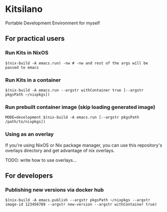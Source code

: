 # Kitsilano
Portable Development Environment for myself

## For practical users

### Run Kits in NixOS
~~~
$(nix-build -A emacs.run) -nw # -nw and rest of the args will be passed to emacs
~~~

### Run Kits in a container
~~~
$(nix-build -A emacs.run --argstr withContainer true [--argstr pkgsPath ~/nixpkgs])
~~~

### Run prebuilt container image (skip loading generated image)
~~~
MODE=development $(nix-build -A emacs.run [--argstr pkgsPath /path/to/nixpkgs])
~~~

### Using as an overlay
If you're using NixOS or Nix package manager, you can use this
repository's overlays directory and get advantage of nix overlays.

TODO: write how to use overlays...

## For developers

### Publishing new versions via docker hub

~~~
$(nix-build -A emacs.publish --argstr pkgsPath ~/nixpkgs --argstr image-id 123456789 --argstr new-version --argstr withContainer true)
~~~

